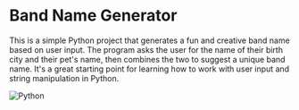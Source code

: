 # Band Name Generator
This is a simple Python project that generates a fun and creative band name based on user input. 
The program asks the user for the name of their birth city and their pet's name, then combines the two to suggest a unique band name. 
It's a great starting point for learning how to work with user input and string manipulation in Python.

![Python]([http://url/to/img.png](https://th.bing.com/th/id/OIP.nUYOwBlsmc2xTLmGRzBTCQHaHa?rs=1&pid=ImgDetMain))

